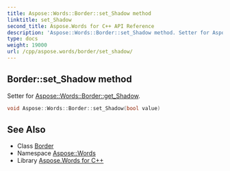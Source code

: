 ```yaml
---
title: Aspose::Words::Border::set_Shadow method
linktitle: set_Shadow
second_title: Aspose.Words for C++ API Reference
description: 'Aspose::Words::Border::set_Shadow method. Setter for Aspose::Words::Border::get_Shadow in C++.'
type: docs
weight: 19000
url: /cpp/aspose.words/border/set_shadow/
---
```

## Border::set_Shadow method


Setter for [Aspose::Words::Border::get_Shadow](../get_shadow/).

```cpp
void Aspose::Words::Border::set_Shadow(bool value)
```

## See Also

* Class [Border](../)
* Namespace [Aspose::Words](../../)
* Library [Aspose.Words for C++](../../../)
